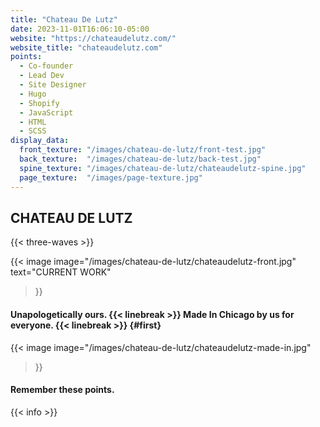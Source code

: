 ```yaml
---
title: "Chateau De Lutz"
date: 2023-11-01T16:06:10-05:00
website: "https://chateaudelutz.com/"
website_title: "chateaudelutz.com"
points:
  - Co-founder 
  - Lead Dev
  - Site Designer
  - Hugo
  - Shopify
  - JavaScript
  - HTML
  - SCSS
display_data:
  front_texture: "/images/chateau-de-lutz/front-test.jpg"
  back_texture:  "/images/chateau-de-lutz/back-test.jpg"
  spine_texture: "/images/chateau-de-lutz/chateaudelutz-spine.jpg"
  page_texture:  "/images/page-texture.jpg"
---
```


## CHATEAU DE LUTZ 

{{< three-waves >}}

{{< image 
    image="/images/chateau-de-lutz/chateaudelutz-front.jpg" 
    text="CURRENT WORK"
>}}

#### Unapologetically ours. {{< linebreak >}} Made In Chicago by us for everyone. {{< linebreak >}} {#first}

{{< image 
    image="/images/chateau-de-lutz/chateaudelutz-made-in.jpg" 
>}}

#### Remember these points.

{{< info >}}
